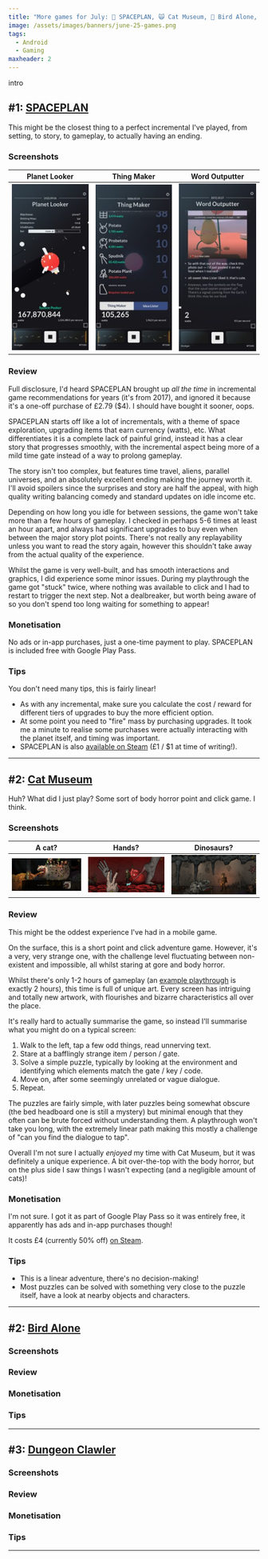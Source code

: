 ```yaml
---
title: "More games for July: 🚀 SPACEPLAN, 🙀 Cat Museum, 🦜 Bird Alone, 🦞 Dungeon Clawler"
image: /assets/images/banners/june-25-games.png
tags:
  - Android
  - Gaming
maxheader: 2
---
```


intro

## #1: [SPACEPLAN](https://play.google.com/store/apps/details?id=com.devolver.spaceplan)

This might be the closest thing to a perfect incremental I've played, from setting, to story, to gameplay, to actually having an ending.

### Screenshots

|                                                   Planet Looker                                                    |                                                   Thing Maker                                                    |                                                   Word Outputter                                                    |
| :----------------------------------------------------------------------------------------------------------------: | :--------------------------------------------------------------------------------------------------------------: | :-----------------------------------------------------------------------------------------------------------------: |
| [![SPACEPLAN planet looker](/assets/images/2025/july_space_1-thumbnail.jpg)](/assets/images/2025/july_space_1.jpg) | [![SPACEPLAN thing maker](/assets/images/2025/july_space_2-thumbnail.jpg)](/assets/images/2025/july_space_2.jpg) | [![SPACEPLAN word outputter](/assets/images/2025/july_space_3-thumbnail.jpg)](/assets/images/2025/july_space_3.jpg) |

### Review

Full disclosure, I'd heard SPACEPLAN brought up _all the time_ in incremental game recommendations for years (it's from 2017), and ignored it because it's a one-off purchase of £2.79 ($4). I should have bought it sooner, oops.

SPACEPLAN starts off like a lot of incrementals, with a theme of space exploration, upgrading items that earn currency (watts), etc. What differentiates it is a complete lack of painful grind, instead it has a clear story that progresses smoothly, with the incremental aspect being more of a mild time gate instead of a way to prolong gameplay.

The story isn't too complex, but features time travel, aliens, parallel universes, and an absolutely excellent ending making the journey worth it. I'll avoid spoilers since the surprises and story are half the appeal, with high quality writing balancing comedy and standard updates on idle income etc.

Depending on how long you idle for between sessions, the game won't take more than a few hours of gameplay. I checked in perhaps 5-6 times at least an hour apart, and always had significant upgrades to buy even when between the major story plot points. There's not really any replayability unless you want to read the story again, however this shouldn't take away from the actual quality of the experience.

Whilst the game is very well-built, and has smooth interactions and graphics, I did experience some minor issues. During my playthrough the game got "stuck" twice, where nothing was available to click and I had to restart to trigger the next step. Not a dealbreaker, but worth being aware of so you don't spend too long waiting for something to appear!

### Monetisation

No ads or in-app purchases, just a one-time payment to play. SPACEPLAN is included free with Google Play Pass.

### Tips

You don't need many tips, this is fairly linear!

- As with any incremental, make sure you calculate the cost / reward for different tiers of upgrades to buy the more efficient option.
- At some point you need to "fire" mass by purchasing upgrades. It took me a minute to realise some purchases were actually interacting with the planet itself, and timing was important.
- SPACEPLAN is also [available on Steam](https://store.steampowered.com/app/616110/SPACEPLAN/) (£1 / $1 at time of writing!).

---

## #2: [Cat Museum](https://play.google.com/store/apps/details?id=com.games751.catmuseum)

Huh? What did I just play? Some sort of body horror point and click game. I think.

### Screenshots

|                                                A cat?                                                 |                                                 Hands?                                                  |                                                 Dinosaurs?                                                  |
| :---------------------------------------------------------------------------------------------------: | :-----------------------------------------------------------------------------------------------------: | :---------------------------------------------------------------------------------------------------------: |
| [![Cat Museum cat](/assets/images/2025/july_cat_1-thumbnail.jpg)](/assets/images/2025/july_cat_1.jpg) | [![Cat Museum hands](/assets/images/2025/july_cat_2-thumbnail.jpg)](/assets/images/2025/july_cat_2.jpg) | [![Cat Museum dinosaurs](/assets/images/2025/july_cat_3-thumbnail.jpg)](/assets/images/2025/july_cat_3.jpg) |

### Review

This might be the oddest experience I've had in a mobile game.

On the surface, this is a short point and click adventure game. However, it's a very, very strange one, with the challenge level fluctuating between non-existent and impossible, all whilst staring at gore and body horror.

Whilst there's only 1-2 hours of gameplay (an [example playthrough](https://www.youtube.com/watch?v=ZYNJkBsAGEU) is exactly 2 hours), this time is full of unique art. Every screen has intriguing and totally new artwork, with flourishes and bizarre characteristics all over the place.

It's really hard to actually summarise the game, so instead I'll summarise what you might do on a typical screen:

1. Walk to the left, tap a few odd things, read unnerving text.
2. Stare at a bafflingly strange item / person / gate.
3. Solve a simple puzzle, typically by looking at the environment and identifying which elements match the gate / key / code.
4. Move on, after some seemingly unrelated or vague dialogue.
5. Repeat.

The puzzles are fairly simple, with later puzzles being somewhat obscure (the bed headboard one is still a mystery) but minimal enough that they often can be brute forced without understanding them. A playthrough won't take you long, with the extremely linear path making this mostly a challenge of "can you find the dialogue to tap".

Overall I'm not sure I actually _enjoyed_ my time with Cat Museum, but it was definitely a unique experience. A bit over-the-top with the body horror, but on the plus side I saw things I wasn't expecting (and a negligible amount of cats)!

### Monetisation

I'm not sure. I got it as part of Google Play Pass so it was entirely free, it apparently has ads and in-app purchases though!

It costs £4 (currently 50% off) [on Steam](https://store.steampowered.com/app/1688100/Cat_Museum/).

### Tips

- This is a linear adventure, there's no decision-making!
- Most puzzles can be solved with something very close to the puzzle itself, have a look at nearby objects and characters.

---

## #2: [Bird Alone](https://play.google.com/store/apps/details?id=com.GeorgeBatchelor.BirdAlone)

### Screenshots

### Review

### Monetisation

### Tips

---

## #3: [Dungeon Clawler](https://play.google.com/store/apps/details?id=com.strayfawnstudio.dungeonclawlermobile)

### Screenshots

### Review

### Monetisation

### Tips

---
